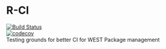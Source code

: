 # R-CI<br/>
[![Build Status](https://travis-ci.org/semmons1/R-CI.svg?branch=master)](https://travis-ci.org/semmons1/R-CI)<br/>
[![codecov](https://codecov.io/gh/semmons1/SDraw/branch/semmons1-updateAutoTesting/graph/badge.svg)](https://codecov.io/gh/semmons1/SDraw)<br/>
Testing grounds for better CI for WEST Package management
